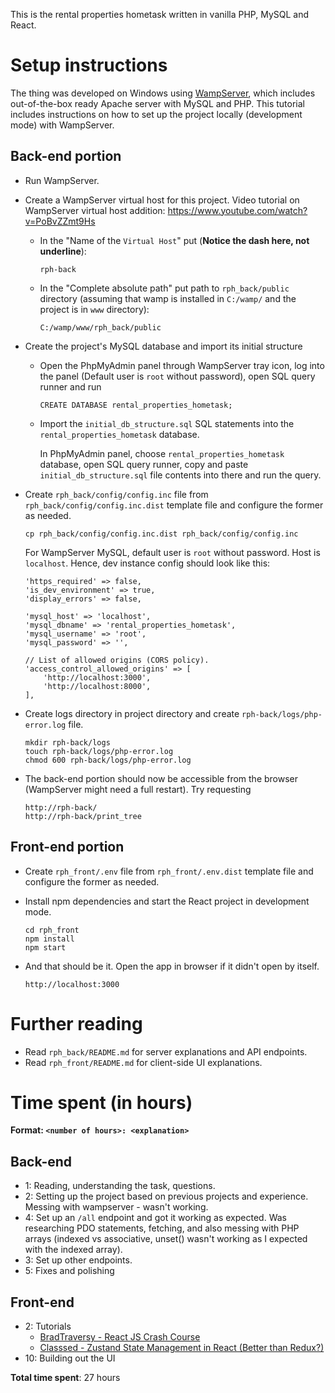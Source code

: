 This is the rental properties hometask written in vanilla PHP, MySQL and React.

# Setup instructions

The thing was developed on Windows using [WampServer](https://wampserver.com/en), which includes out-of-the-box ready Apache server with MySQL and PHP. This tutorial includes instructions on how to set up the project locally (development mode) with WampServer.

## Back-end portion

- Run WampServer.
- Create a WampServer virtual host for this project. Video tutorial on WampServer virtual host addition: https://www.youtube.com/watch?v=PoBvZZmt9Hs
  - In the "Name of the `Virtual Host`" put (**Notice the dash here, not underline**):

        rph-back

  - In the "Complete absolute path" put path to `rph_back/public` directory (assuming that wamp is installed in `C:/wamp/` and the project is in `www` directory):

        C:/wamp/www/rph_back/public

- Create the project's MySQL database and import its initial structure
  - Open the PhpMyAdmin panel through WampServer tray icon, log into the panel (Default user is `root` without password), open SQL query runner and run

        CREATE DATABASE rental_properties_hometask;

  - Import the `initial_db_structure.sql` SQL statements into the `rental_properties_hometask` database.

    In PhpMyAdmin panel, choose `rental_properties_hometask` database, open SQL query runner, copy and paste `initial_db_structure.sql` file contents into there and run the query.
- Create `rph_back/config/config.inc` file from `rph_back/config/config.inc.dist` template file and configure the former as needed.

      cp rph_back/config/config.inc.dist rph_back/config/config.inc

  For WampServer MySQL, default user is `root` without password. Host is `localhost`. Hence, dev instance config should look like this:

      'https_required' => false,
      'is_dev_environment' => true,
      'display_errors' => false,

      'mysql_host' => 'localhost',
      'mysql_dbname' => 'rental_properties_hometask',
      'mysql_username' => 'root',
      'mysql_password' => '',

      // List of allowed origins (CORS policy).
      'access_control_allowed_origins' => [
          'http://localhost:3000',
          'http://localhost:8000',
      ],

- Create logs directory in project directory and create `rph-back/logs/php-error.log` file.

      mkdir rph-back/logs
      touch rph-back/logs/php-error.log
      chmod 600 rph-back/logs/php-error.log

- The back-end portion should now be accessible from the browser (WampServer might need a full restart). Try requesting

      http://rph-back/
      http://rph-back/print_tree

## Front-end portion

- Create `rph_front/.env` file from `rph_front/.env.dist` template file and configure the former as needed.
- Install npm dependencies and start the React project in development mode.

      cd rph_front
      npm install
      npm start

- And that should be it. Open the app in browser if it didn't open by itself.

      http://localhost:3000

# Further reading

- Read `rph_back/README.md` for server explanations and API endpoints.
- Read `rph_front/README.md` for client-side UI explanations.

# Time spent (in hours)

**Format: `<number of hours>: <explanation>`**

## Back-end

- 1: Reading, understanding the task, questions.
- 2: Setting up the project based on previous projects and experience. Messing with wampserver - wasn't working.
- 4: Set up an `/all` endpoint and got it working as expected. Was researching PDO statements, fetching, and also messing with PHP arrays (indexed vs associative, unset() wasn't working as I expected with the indexed array).
- 3: Set up other endpoints.
- 5: Fixes and polishing

## Front-end

- 2: Tutorials
  - [BradTraversy - React JS Crash Course](https://www.youtube.com/watch?v=w7ejDZ8SWv8)
  - [Classsed - Zustand State Management in React (Better than Redux?)
](https://www.youtube.com/watch?v=jLcF0Az1nx8)
- 10: Building out the UI

**Total time spent**: 27 hours
